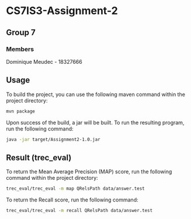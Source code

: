 # CS7IS3-Assignment-2
## Group 7

### Members
Dominique Meudec - 18327666


## Usage
To build the project, you can use the following maven command
within the project directory:
```bash
mvn package
```

Upon success of the build, a jar will be built. To run the resulting
program, run the following command:
```bash
java -jar target/Assignment2-1.0.jar
```

## Result (trec_eval)
To return the Mean Average Precision (MAP) score, run the following command within the project directory:
```bash
trec_eval/trec_eval -m map QRelsPath data/answer.test
```
To return the Recall score, run the following command:
```bash
trec_eval/trec_eval -m recall QRelsPath data/answer.test
```
